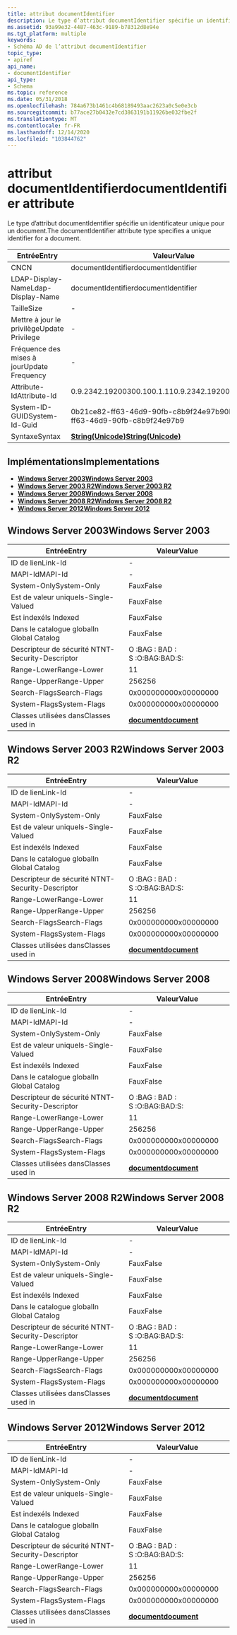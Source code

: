 ```yaml
---
title: attribut documentIdentifier
description: Le type d’attribut documentIdentifier spécifie un identificateur unique pour un document.
ms.assetid: 93a99e32-4487-463c-9189-b78312d8e94e
ms.tgt_platform: multiple
keywords:
- Schéma AD de l’attribut documentIdentifier
topic_type:
- apiref
api_name:
- documentIdentifier
api_type:
- Schema
ms.topic: reference
ms.date: 05/31/2018
ms.openlocfilehash: 784a673b1461c4b68189493aac2623a0c5e0e3cb
ms.sourcegitcommit: b77ace27b0432e7cd3863191b11926be032fbe2f
ms.translationtype: MT
ms.contentlocale: fr-FR
ms.lasthandoff: 12/14/2020
ms.locfileid: "103844762"
---
```

# <a name="documentidentifier-attribute"></a><span data-ttu-id="dcbc8-104">attribut documentIdentifier</span><span class="sxs-lookup"><span data-stu-id="dcbc8-104">documentIdentifier attribute</span></span>

<span data-ttu-id="dcbc8-105">Le type d’attribut documentIdentifier spécifie un identificateur unique pour un document.</span><span class="sxs-lookup"><span data-stu-id="dcbc8-105">The documentIdentifier attribute type specifies a unique identifier for a document.</span></span>



| <span data-ttu-id="dcbc8-106">Entrée</span><span class="sxs-lookup"><span data-stu-id="dcbc8-106">Entry</span></span> | <span data-ttu-id="dcbc8-107">Valeur</span><span class="sxs-lookup"><span data-stu-id="dcbc8-107">Value</span></span> |
|-------------------|---------------------------------------------|
| <span data-ttu-id="dcbc8-108">CN</span><span class="sxs-lookup"><span data-stu-id="dcbc8-108">CN</span></span>                | <span data-ttu-id="dcbc8-109">documentIdentifier</span><span class="sxs-lookup"><span data-stu-id="dcbc8-109">documentIdentifier</span></span>                          |
| <span data-ttu-id="dcbc8-110">LDAP-Display-Name</span><span class="sxs-lookup"><span data-stu-id="dcbc8-110">Ldap-Display-Name</span></span> | <span data-ttu-id="dcbc8-111">documentIdentifier</span><span class="sxs-lookup"><span data-stu-id="dcbc8-111">documentIdentifier</span></span>                          |
| <span data-ttu-id="dcbc8-112">Taille</span><span class="sxs-lookup"><span data-stu-id="dcbc8-112">Size</span></span>              | \-                                          |
| <span data-ttu-id="dcbc8-113">Mettre à jour le privilège</span><span class="sxs-lookup"><span data-stu-id="dcbc8-113">Update Privilege</span></span>  | \-                                          |
| <span data-ttu-id="dcbc8-114">Fréquence des mises à jour</span><span class="sxs-lookup"><span data-stu-id="dcbc8-114">Update Frequency</span></span>  | \-                                          |
| <span data-ttu-id="dcbc8-115">Attribute-Id</span><span class="sxs-lookup"><span data-stu-id="dcbc8-115">Attribute-Id</span></span>      | <span data-ttu-id="dcbc8-116">0.9.2342.19200300.100.1.11</span><span class="sxs-lookup"><span data-stu-id="dcbc8-116">0.9.2342.19200300.100.1.11</span></span>                  |
| <span data-ttu-id="dcbc8-117">System-ID-GUID</span><span class="sxs-lookup"><span data-stu-id="dcbc8-117">System-Id-Guid</span></span>    | <span data-ttu-id="dcbc8-118">0b21ce82-ff63-46d9-90fb-c8b9f24e97b9</span><span class="sxs-lookup"><span data-stu-id="dcbc8-118">0b21ce82-ff63-46d9-90fb-c8b9f24e97b9</span></span>        |
| <span data-ttu-id="dcbc8-119">Syntaxe</span><span class="sxs-lookup"><span data-stu-id="dcbc8-119">Syntax</span></span>            | [<span data-ttu-id="dcbc8-120">**String(Unicode)**</span><span class="sxs-lookup"><span data-stu-id="dcbc8-120">**String(Unicode)**</span></span>](s-string-unicode.md) |



## <a name="implementations"></a><span data-ttu-id="dcbc8-121">Implémentations</span><span class="sxs-lookup"><span data-stu-id="dcbc8-121">Implementations</span></span>

-   [<span data-ttu-id="dcbc8-122">**Windows Server 2003**</span><span class="sxs-lookup"><span data-stu-id="dcbc8-122">**Windows Server 2003**</span></span>](#windows-server-2003)
-   [<span data-ttu-id="dcbc8-123">**Windows Server 2003 R2**</span><span class="sxs-lookup"><span data-stu-id="dcbc8-123">**Windows Server 2003 R2**</span></span>](#windows-server-2003-r2)
-   [<span data-ttu-id="dcbc8-124">**Windows Server 2008**</span><span class="sxs-lookup"><span data-stu-id="dcbc8-124">**Windows Server 2008**</span></span>](#windows-server-2008)
-   [<span data-ttu-id="dcbc8-125">**Windows Server 2008 R2**</span><span class="sxs-lookup"><span data-stu-id="dcbc8-125">**Windows Server 2008 R2**</span></span>](#windows-server-2008-r2)
-   [<span data-ttu-id="dcbc8-126">**Windows Server 2012**</span><span class="sxs-lookup"><span data-stu-id="dcbc8-126">**Windows Server 2012**</span></span>](#windows-server-2012)

## <a name="windows-server-2003"></a><span data-ttu-id="dcbc8-127">Windows Server 2003</span><span class="sxs-lookup"><span data-stu-id="dcbc8-127">Windows Server 2003</span></span>



| <span data-ttu-id="dcbc8-128">Entrée</span><span class="sxs-lookup"><span data-stu-id="dcbc8-128">Entry</span></span> | <span data-ttu-id="dcbc8-129">Valeur</span><span class="sxs-lookup"><span data-stu-id="dcbc8-129">Value</span></span> |
|------------------------|-------------------------------------------|
| <span data-ttu-id="dcbc8-130">ID de lien</span><span class="sxs-lookup"><span data-stu-id="dcbc8-130">Link-Id</span></span>                | \-                                        |
| <span data-ttu-id="dcbc8-131">MAPI-Id</span><span class="sxs-lookup"><span data-stu-id="dcbc8-131">MAPI-Id</span></span>                | \-                                        |
| <span data-ttu-id="dcbc8-132">System-Only</span><span class="sxs-lookup"><span data-stu-id="dcbc8-132">System-Only</span></span>            | <span data-ttu-id="dcbc8-133">Faux</span><span class="sxs-lookup"><span data-stu-id="dcbc8-133">False</span></span>                                     |
| <span data-ttu-id="dcbc8-134">Est de valeur unique</span><span class="sxs-lookup"><span data-stu-id="dcbc8-134">Is-Single-Valued</span></span>       | <span data-ttu-id="dcbc8-135">Faux</span><span class="sxs-lookup"><span data-stu-id="dcbc8-135">False</span></span>                                     |
| <span data-ttu-id="dcbc8-136">Est indexé</span><span class="sxs-lookup"><span data-stu-id="dcbc8-136">Is Indexed</span></span>             | <span data-ttu-id="dcbc8-137">Faux</span><span class="sxs-lookup"><span data-stu-id="dcbc8-137">False</span></span>                                     |
| <span data-ttu-id="dcbc8-138">Dans le catalogue global</span><span class="sxs-lookup"><span data-stu-id="dcbc8-138">In Global Catalog</span></span>      | <span data-ttu-id="dcbc8-139">Faux</span><span class="sxs-lookup"><span data-stu-id="dcbc8-139">False</span></span>                                     |
| <span data-ttu-id="dcbc8-140">Descripteur de sécurité NT</span><span class="sxs-lookup"><span data-stu-id="dcbc8-140">NT-Security-Descriptor</span></span> | <span data-ttu-id="dcbc8-141">O :BAG : BAD : S :</span><span class="sxs-lookup"><span data-stu-id="dcbc8-141">O:BAG:BAD:S:</span></span>                              |
| <span data-ttu-id="dcbc8-142">Range-Lower</span><span class="sxs-lookup"><span data-stu-id="dcbc8-142">Range-Lower</span></span>            | <span data-ttu-id="dcbc8-143">1</span><span class="sxs-lookup"><span data-stu-id="dcbc8-143">1</span></span>                                         |
| <span data-ttu-id="dcbc8-144">Range-Upper</span><span class="sxs-lookup"><span data-stu-id="dcbc8-144">Range-Upper</span></span>            | <span data-ttu-id="dcbc8-145">256</span><span class="sxs-lookup"><span data-stu-id="dcbc8-145">256</span></span>                                       |
| <span data-ttu-id="dcbc8-146">Search-Flags</span><span class="sxs-lookup"><span data-stu-id="dcbc8-146">Search-Flags</span></span>           | <span data-ttu-id="dcbc8-147">0x00000000</span><span class="sxs-lookup"><span data-stu-id="dcbc8-147">0x00000000</span></span>                                |
| <span data-ttu-id="dcbc8-148">System-Flags</span><span class="sxs-lookup"><span data-stu-id="dcbc8-148">System-Flags</span></span>           | <span data-ttu-id="dcbc8-149">0x00000000</span><span class="sxs-lookup"><span data-stu-id="dcbc8-149">0x00000000</span></span>                                |
| <span data-ttu-id="dcbc8-150">Classes utilisées dans</span><span class="sxs-lookup"><span data-stu-id="dcbc8-150">Classes used in</span></span>        | [<span data-ttu-id="dcbc8-151">**document**</span><span class="sxs-lookup"><span data-stu-id="dcbc8-151">**document**</span></span>](c-document.md)<br/> |



## <a name="windows-server-2003-r2"></a><span data-ttu-id="dcbc8-152">Windows Server 2003 R2</span><span class="sxs-lookup"><span data-stu-id="dcbc8-152">Windows Server 2003 R2</span></span>



| <span data-ttu-id="dcbc8-153">Entrée</span><span class="sxs-lookup"><span data-stu-id="dcbc8-153">Entry</span></span> | <span data-ttu-id="dcbc8-154">Valeur</span><span class="sxs-lookup"><span data-stu-id="dcbc8-154">Value</span></span> |
|------------------------|-------------------------------------------|
| <span data-ttu-id="dcbc8-155">ID de lien</span><span class="sxs-lookup"><span data-stu-id="dcbc8-155">Link-Id</span></span>                | \-                                        |
| <span data-ttu-id="dcbc8-156">MAPI-Id</span><span class="sxs-lookup"><span data-stu-id="dcbc8-156">MAPI-Id</span></span>                | \-                                        |
| <span data-ttu-id="dcbc8-157">System-Only</span><span class="sxs-lookup"><span data-stu-id="dcbc8-157">System-Only</span></span>            | <span data-ttu-id="dcbc8-158">Faux</span><span class="sxs-lookup"><span data-stu-id="dcbc8-158">False</span></span>                                     |
| <span data-ttu-id="dcbc8-159">Est de valeur unique</span><span class="sxs-lookup"><span data-stu-id="dcbc8-159">Is-Single-Valued</span></span>       | <span data-ttu-id="dcbc8-160">Faux</span><span class="sxs-lookup"><span data-stu-id="dcbc8-160">False</span></span>                                     |
| <span data-ttu-id="dcbc8-161">Est indexé</span><span class="sxs-lookup"><span data-stu-id="dcbc8-161">Is Indexed</span></span>             | <span data-ttu-id="dcbc8-162">Faux</span><span class="sxs-lookup"><span data-stu-id="dcbc8-162">False</span></span>                                     |
| <span data-ttu-id="dcbc8-163">Dans le catalogue global</span><span class="sxs-lookup"><span data-stu-id="dcbc8-163">In Global Catalog</span></span>      | <span data-ttu-id="dcbc8-164">Faux</span><span class="sxs-lookup"><span data-stu-id="dcbc8-164">False</span></span>                                     |
| <span data-ttu-id="dcbc8-165">Descripteur de sécurité NT</span><span class="sxs-lookup"><span data-stu-id="dcbc8-165">NT-Security-Descriptor</span></span> | <span data-ttu-id="dcbc8-166">O :BAG : BAD : S :</span><span class="sxs-lookup"><span data-stu-id="dcbc8-166">O:BAG:BAD:S:</span></span>                              |
| <span data-ttu-id="dcbc8-167">Range-Lower</span><span class="sxs-lookup"><span data-stu-id="dcbc8-167">Range-Lower</span></span>            | <span data-ttu-id="dcbc8-168">1</span><span class="sxs-lookup"><span data-stu-id="dcbc8-168">1</span></span>                                         |
| <span data-ttu-id="dcbc8-169">Range-Upper</span><span class="sxs-lookup"><span data-stu-id="dcbc8-169">Range-Upper</span></span>            | <span data-ttu-id="dcbc8-170">256</span><span class="sxs-lookup"><span data-stu-id="dcbc8-170">256</span></span>                                       |
| <span data-ttu-id="dcbc8-171">Search-Flags</span><span class="sxs-lookup"><span data-stu-id="dcbc8-171">Search-Flags</span></span>           | <span data-ttu-id="dcbc8-172">0x00000000</span><span class="sxs-lookup"><span data-stu-id="dcbc8-172">0x00000000</span></span>                                |
| <span data-ttu-id="dcbc8-173">System-Flags</span><span class="sxs-lookup"><span data-stu-id="dcbc8-173">System-Flags</span></span>           | <span data-ttu-id="dcbc8-174">0x00000000</span><span class="sxs-lookup"><span data-stu-id="dcbc8-174">0x00000000</span></span>                                |
| <span data-ttu-id="dcbc8-175">Classes utilisées dans</span><span class="sxs-lookup"><span data-stu-id="dcbc8-175">Classes used in</span></span>        | [<span data-ttu-id="dcbc8-176">**document**</span><span class="sxs-lookup"><span data-stu-id="dcbc8-176">**document**</span></span>](c-document.md)<br/> |



## <a name="windows-server-2008"></a><span data-ttu-id="dcbc8-177">Windows Server 2008</span><span class="sxs-lookup"><span data-stu-id="dcbc8-177">Windows Server 2008</span></span>



| <span data-ttu-id="dcbc8-178">Entrée</span><span class="sxs-lookup"><span data-stu-id="dcbc8-178">Entry</span></span> | <span data-ttu-id="dcbc8-179">Valeur</span><span class="sxs-lookup"><span data-stu-id="dcbc8-179">Value</span></span> |
|------------------------|-------------------------------------------|
| <span data-ttu-id="dcbc8-180">ID de lien</span><span class="sxs-lookup"><span data-stu-id="dcbc8-180">Link-Id</span></span>                | \-                                        |
| <span data-ttu-id="dcbc8-181">MAPI-Id</span><span class="sxs-lookup"><span data-stu-id="dcbc8-181">MAPI-Id</span></span>                | \-                                        |
| <span data-ttu-id="dcbc8-182">System-Only</span><span class="sxs-lookup"><span data-stu-id="dcbc8-182">System-Only</span></span>            | <span data-ttu-id="dcbc8-183">Faux</span><span class="sxs-lookup"><span data-stu-id="dcbc8-183">False</span></span>                                     |
| <span data-ttu-id="dcbc8-184">Est de valeur unique</span><span class="sxs-lookup"><span data-stu-id="dcbc8-184">Is-Single-Valued</span></span>       | <span data-ttu-id="dcbc8-185">Faux</span><span class="sxs-lookup"><span data-stu-id="dcbc8-185">False</span></span>                                     |
| <span data-ttu-id="dcbc8-186">Est indexé</span><span class="sxs-lookup"><span data-stu-id="dcbc8-186">Is Indexed</span></span>             | <span data-ttu-id="dcbc8-187">Faux</span><span class="sxs-lookup"><span data-stu-id="dcbc8-187">False</span></span>                                     |
| <span data-ttu-id="dcbc8-188">Dans le catalogue global</span><span class="sxs-lookup"><span data-stu-id="dcbc8-188">In Global Catalog</span></span>      | <span data-ttu-id="dcbc8-189">Faux</span><span class="sxs-lookup"><span data-stu-id="dcbc8-189">False</span></span>                                     |
| <span data-ttu-id="dcbc8-190">Descripteur de sécurité NT</span><span class="sxs-lookup"><span data-stu-id="dcbc8-190">NT-Security-Descriptor</span></span> | <span data-ttu-id="dcbc8-191">O :BAG : BAD : S :</span><span class="sxs-lookup"><span data-stu-id="dcbc8-191">O:BAG:BAD:S:</span></span>                              |
| <span data-ttu-id="dcbc8-192">Range-Lower</span><span class="sxs-lookup"><span data-stu-id="dcbc8-192">Range-Lower</span></span>            | <span data-ttu-id="dcbc8-193">1</span><span class="sxs-lookup"><span data-stu-id="dcbc8-193">1</span></span>                                         |
| <span data-ttu-id="dcbc8-194">Range-Upper</span><span class="sxs-lookup"><span data-stu-id="dcbc8-194">Range-Upper</span></span>            | <span data-ttu-id="dcbc8-195">256</span><span class="sxs-lookup"><span data-stu-id="dcbc8-195">256</span></span>                                       |
| <span data-ttu-id="dcbc8-196">Search-Flags</span><span class="sxs-lookup"><span data-stu-id="dcbc8-196">Search-Flags</span></span>           | <span data-ttu-id="dcbc8-197">0x00000000</span><span class="sxs-lookup"><span data-stu-id="dcbc8-197">0x00000000</span></span>                                |
| <span data-ttu-id="dcbc8-198">System-Flags</span><span class="sxs-lookup"><span data-stu-id="dcbc8-198">System-Flags</span></span>           | <span data-ttu-id="dcbc8-199">0x00000000</span><span class="sxs-lookup"><span data-stu-id="dcbc8-199">0x00000000</span></span>                                |
| <span data-ttu-id="dcbc8-200">Classes utilisées dans</span><span class="sxs-lookup"><span data-stu-id="dcbc8-200">Classes used in</span></span>        | [<span data-ttu-id="dcbc8-201">**document**</span><span class="sxs-lookup"><span data-stu-id="dcbc8-201">**document**</span></span>](c-document.md)<br/> |



## <a name="windows-server-2008-r2"></a><span data-ttu-id="dcbc8-202">Windows Server 2008 R2</span><span class="sxs-lookup"><span data-stu-id="dcbc8-202">Windows Server 2008 R2</span></span>



| <span data-ttu-id="dcbc8-203">Entrée</span><span class="sxs-lookup"><span data-stu-id="dcbc8-203">Entry</span></span> | <span data-ttu-id="dcbc8-204">Valeur</span><span class="sxs-lookup"><span data-stu-id="dcbc8-204">Value</span></span> |
|------------------------|-------------------------------------------|
| <span data-ttu-id="dcbc8-205">ID de lien</span><span class="sxs-lookup"><span data-stu-id="dcbc8-205">Link-Id</span></span>                | \-                                        |
| <span data-ttu-id="dcbc8-206">MAPI-Id</span><span class="sxs-lookup"><span data-stu-id="dcbc8-206">MAPI-Id</span></span>                | \-                                        |
| <span data-ttu-id="dcbc8-207">System-Only</span><span class="sxs-lookup"><span data-stu-id="dcbc8-207">System-Only</span></span>            | <span data-ttu-id="dcbc8-208">Faux</span><span class="sxs-lookup"><span data-stu-id="dcbc8-208">False</span></span>                                     |
| <span data-ttu-id="dcbc8-209">Est de valeur unique</span><span class="sxs-lookup"><span data-stu-id="dcbc8-209">Is-Single-Valued</span></span>       | <span data-ttu-id="dcbc8-210">Faux</span><span class="sxs-lookup"><span data-stu-id="dcbc8-210">False</span></span>                                     |
| <span data-ttu-id="dcbc8-211">Est indexé</span><span class="sxs-lookup"><span data-stu-id="dcbc8-211">Is Indexed</span></span>             | <span data-ttu-id="dcbc8-212">Faux</span><span class="sxs-lookup"><span data-stu-id="dcbc8-212">False</span></span>                                     |
| <span data-ttu-id="dcbc8-213">Dans le catalogue global</span><span class="sxs-lookup"><span data-stu-id="dcbc8-213">In Global Catalog</span></span>      | <span data-ttu-id="dcbc8-214">Faux</span><span class="sxs-lookup"><span data-stu-id="dcbc8-214">False</span></span>                                     |
| <span data-ttu-id="dcbc8-215">Descripteur de sécurité NT</span><span class="sxs-lookup"><span data-stu-id="dcbc8-215">NT-Security-Descriptor</span></span> | <span data-ttu-id="dcbc8-216">O :BAG : BAD : S :</span><span class="sxs-lookup"><span data-stu-id="dcbc8-216">O:BAG:BAD:S:</span></span>                              |
| <span data-ttu-id="dcbc8-217">Range-Lower</span><span class="sxs-lookup"><span data-stu-id="dcbc8-217">Range-Lower</span></span>            | <span data-ttu-id="dcbc8-218">1</span><span class="sxs-lookup"><span data-stu-id="dcbc8-218">1</span></span>                                         |
| <span data-ttu-id="dcbc8-219">Range-Upper</span><span class="sxs-lookup"><span data-stu-id="dcbc8-219">Range-Upper</span></span>            | <span data-ttu-id="dcbc8-220">256</span><span class="sxs-lookup"><span data-stu-id="dcbc8-220">256</span></span>                                       |
| <span data-ttu-id="dcbc8-221">Search-Flags</span><span class="sxs-lookup"><span data-stu-id="dcbc8-221">Search-Flags</span></span>           | <span data-ttu-id="dcbc8-222">0x00000000</span><span class="sxs-lookup"><span data-stu-id="dcbc8-222">0x00000000</span></span>                                |
| <span data-ttu-id="dcbc8-223">System-Flags</span><span class="sxs-lookup"><span data-stu-id="dcbc8-223">System-Flags</span></span>           | <span data-ttu-id="dcbc8-224">0x00000000</span><span class="sxs-lookup"><span data-stu-id="dcbc8-224">0x00000000</span></span>                                |
| <span data-ttu-id="dcbc8-225">Classes utilisées dans</span><span class="sxs-lookup"><span data-stu-id="dcbc8-225">Classes used in</span></span>        | [<span data-ttu-id="dcbc8-226">**document**</span><span class="sxs-lookup"><span data-stu-id="dcbc8-226">**document**</span></span>](c-document.md)<br/> |



## <a name="windows-server-2012"></a><span data-ttu-id="dcbc8-227">Windows Server 2012</span><span class="sxs-lookup"><span data-stu-id="dcbc8-227">Windows Server 2012</span></span>



| <span data-ttu-id="dcbc8-228">Entrée</span><span class="sxs-lookup"><span data-stu-id="dcbc8-228">Entry</span></span> | <span data-ttu-id="dcbc8-229">Valeur</span><span class="sxs-lookup"><span data-stu-id="dcbc8-229">Value</span></span> |
|------------------------|-------------------------------------------|
| <span data-ttu-id="dcbc8-230">ID de lien</span><span class="sxs-lookup"><span data-stu-id="dcbc8-230">Link-Id</span></span>                | \-                                        |
| <span data-ttu-id="dcbc8-231">MAPI-Id</span><span class="sxs-lookup"><span data-stu-id="dcbc8-231">MAPI-Id</span></span>                | \-                                        |
| <span data-ttu-id="dcbc8-232">System-Only</span><span class="sxs-lookup"><span data-stu-id="dcbc8-232">System-Only</span></span>            | <span data-ttu-id="dcbc8-233">Faux</span><span class="sxs-lookup"><span data-stu-id="dcbc8-233">False</span></span>                                     |
| <span data-ttu-id="dcbc8-234">Est de valeur unique</span><span class="sxs-lookup"><span data-stu-id="dcbc8-234">Is-Single-Valued</span></span>       | <span data-ttu-id="dcbc8-235">Faux</span><span class="sxs-lookup"><span data-stu-id="dcbc8-235">False</span></span>                                     |
| <span data-ttu-id="dcbc8-236">Est indexé</span><span class="sxs-lookup"><span data-stu-id="dcbc8-236">Is Indexed</span></span>             | <span data-ttu-id="dcbc8-237">Faux</span><span class="sxs-lookup"><span data-stu-id="dcbc8-237">False</span></span>                                     |
| <span data-ttu-id="dcbc8-238">Dans le catalogue global</span><span class="sxs-lookup"><span data-stu-id="dcbc8-238">In Global Catalog</span></span>      | <span data-ttu-id="dcbc8-239">Faux</span><span class="sxs-lookup"><span data-stu-id="dcbc8-239">False</span></span>                                     |
| <span data-ttu-id="dcbc8-240">Descripteur de sécurité NT</span><span class="sxs-lookup"><span data-stu-id="dcbc8-240">NT-Security-Descriptor</span></span> | <span data-ttu-id="dcbc8-241">O :BAG : BAD : S :</span><span class="sxs-lookup"><span data-stu-id="dcbc8-241">O:BAG:BAD:S:</span></span>                              |
| <span data-ttu-id="dcbc8-242">Range-Lower</span><span class="sxs-lookup"><span data-stu-id="dcbc8-242">Range-Lower</span></span>            | <span data-ttu-id="dcbc8-243">1</span><span class="sxs-lookup"><span data-stu-id="dcbc8-243">1</span></span>                                         |
| <span data-ttu-id="dcbc8-244">Range-Upper</span><span class="sxs-lookup"><span data-stu-id="dcbc8-244">Range-Upper</span></span>            | <span data-ttu-id="dcbc8-245">256</span><span class="sxs-lookup"><span data-stu-id="dcbc8-245">256</span></span>                                       |
| <span data-ttu-id="dcbc8-246">Search-Flags</span><span class="sxs-lookup"><span data-stu-id="dcbc8-246">Search-Flags</span></span>           | <span data-ttu-id="dcbc8-247">0x00000000</span><span class="sxs-lookup"><span data-stu-id="dcbc8-247">0x00000000</span></span>                                |
| <span data-ttu-id="dcbc8-248">System-Flags</span><span class="sxs-lookup"><span data-stu-id="dcbc8-248">System-Flags</span></span>           | <span data-ttu-id="dcbc8-249">0x00000000</span><span class="sxs-lookup"><span data-stu-id="dcbc8-249">0x00000000</span></span>                                |
| <span data-ttu-id="dcbc8-250">Classes utilisées dans</span><span class="sxs-lookup"><span data-stu-id="dcbc8-250">Classes used in</span></span>        | [<span data-ttu-id="dcbc8-251">**document**</span><span class="sxs-lookup"><span data-stu-id="dcbc8-251">**document**</span></span>](c-document.md)<br/> |



 

 





